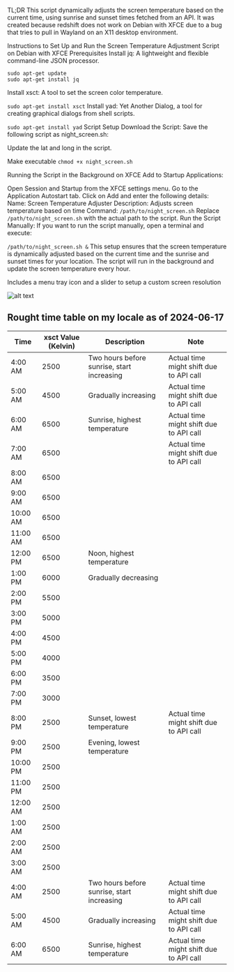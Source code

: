 TL;DR
This script dynamically adjusts the screen temperature based on the current time, using sunrise and sunset times fetched from an API. It was created because redshift does not work on Debian with XFCE due to a bug that tries to pull in Wayland on an X11 desktop environment.

Instructions to Set Up and Run the Screen Temperature Adjustment Script on Debian with XFCE
Prerequisites
Install jq: A lightweight and flexible command-line JSON processor.


```
sudo apt-get update
sudo apt-get install jq
```
Install xsct: A tool to set the screen color temperature.

```sudo apt-get install xsct```
Install yad: Yet Another Dialog, a tool for creating graphical dialogs from shell scripts.

```sudo apt-get install yad```
Script Setup
Download the Script:
Save the following script as night_screen.sh:

Update the lat and long in the script. 

Make executable 
```chmod +x night_screen.sh```


Running the Script in the Background on XFCE
Add to Startup Applications:

Open Session and Startup from the XFCE settings menu.
Go to the Application Autostart tab.
Click on Add and enter the following details:
Name: Screen Temperature Adjuster
Description: Adjusts screen temperature based on time
Command: ```/path/to/night_screen.sh```
Replace ```/path/to/night_screen.sh``` with the actual path to the script.
Run the Script Manually:
If you want to run the script manually, open a terminal and execute:

```/path/to/night_screen.sh &```
This setup ensures that the screen temperature is dynamically adjusted based on the current time and the sunrise and sunset times for your location. The script will run in the background and update the screen temperature every hour.


Includes a menu tray icon and a slider to setup a custom screen resolution

![alt text](menuitem.png)


## Rought time table on my locale as of 2024-06-17
| Time       | xsct Value (Kelvin)      | Description                                   | Note                                           |
|------------|--------------------------|-----------------------------------------------|------------------------------------------------|
| 4:00 AM    | 2500                     | Two hours before sunrise, start increasing    | Actual time might shift due to API call        |
| 5:00 AM    | 4500                     | Gradually increasing                          | Actual time might shift due to API call        |
| 6:00 AM    | 6500                     | Sunrise, highest temperature                  | Actual time might shift due to API call        |
| 7:00 AM    | 6500                     |                                               | Actual time might shift due to API call        |
| 8:00 AM    | 6500                     |                                               |                                                |
| 9:00 AM    | 6500                     |                                               |                                                |
| 10:00 AM   | 6500                     |                                               |                                                |
| 11:00 AM   | 6500                     |                                               |                                                |
| 12:00 PM   | 6500                     | Noon, highest temperature                     |                                                |
| 1:00 PM    | 6000                     | Gradually decreasing                          |                                                |
| 2:00 PM    | 5500                     |                                               |                                                |
| 3:00 PM    | 5000                     |                                               |                                                |
| 4:00 PM    | 4500                     |                                               |                                                |
| 5:00 PM    | 4000                     |                                               |                                                |
| 6:00 PM    | 3500                     |                                               |                                                |
| 7:00 PM    | 3000                     |                                               |                                                |
| 8:00 PM    | 2500                     | Sunset, lowest temperature                    | Actual time might shift due to API call        |
| 9:00 PM    | 2500                     | Evening, lowest temperature                   |                                                |
| 10:00 PM   | 2500                     |                                               |                                                |
| 11:00 PM   | 2500                     |                                               |                                                |
| 12:00 AM   | 2500                     |                                               |                                                |
| 1:00 AM    | 2500                     |                                               |                                                |
| 2:00 AM    | 2500                     |                                               |                                                |
| 3:00 AM    | 2500                     |                                               |                                                |
| 4:00 AM    | 2500                     | Two hours before sunrise, start increasing    | Actual time might shift due to API call        |
| 5:00 AM    | 4500                     | Gradually increasing                          | Actual time might shift due to API call        |
| 6:00 AM    | 6500                     | Sunrise, highest temperature                  | Actual time might shift due to API call        |

